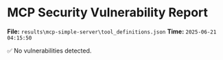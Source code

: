 # MCP Security Vulnerability Report
**File:** `results\mcp-simple-server\tool_definitions.json`
**Time:** `2025-06-21 04:15:50`

✅ No vulnerabilities detected.